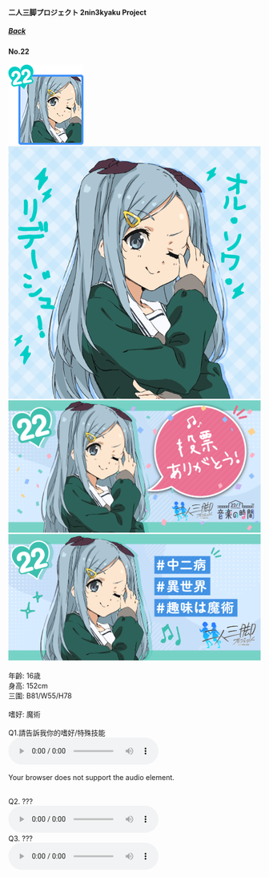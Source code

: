 #### 二人三脚プロジェクト 2nin3kyaku Project
##### [Back](2nin3kyaku_List.md)

#### No.22
<img src="../../../Img/Nanaon/2nin3kyaku/22/22_thumb.png"><br>
<img src="../../../Img/Nanaon/2nin3kyaku/22/22_main.png"><br>
<img src="../../../Img/Nanaon/2nin3kyaku/22/22_thanks.png"><br>
<img src="../../../Img/Nanaon/2nin3kyaku/22/22_desc.png"><br>
<br>
年齡: 16歳<br>
身高: 152cm<br>
三圍: B81/W55/H78<br>
<br>
嗜好: 魔術<br>
<br>
Q1.請告訴我你的嗜好/特殊技能<br>
<audio controls="controls">
  <source type="audio/mp3" src="../../../Resources/2nin3kyaku/No22_voice_1.mp3"></source>
  <p>Your browser does not support the audio element.</p>
</audio><br>
Q2. ??? <br>
<audio controls="controls">
  <source type="audio/mp3" src="../../../Resources/2nin3kyaku/No22_voice_2.mp3"></source>
  <p>Your browser does not support the audio element.</p>
</audio><br>
Q3. ??? <br>
<audio controls="controls">
  <source type="audio/mp3" src="../../../Resources/2nin3kyaku/No22_voice_3.mp3"></source>
  <p>Your browser does not support the audio element.</p>
</audio><br>